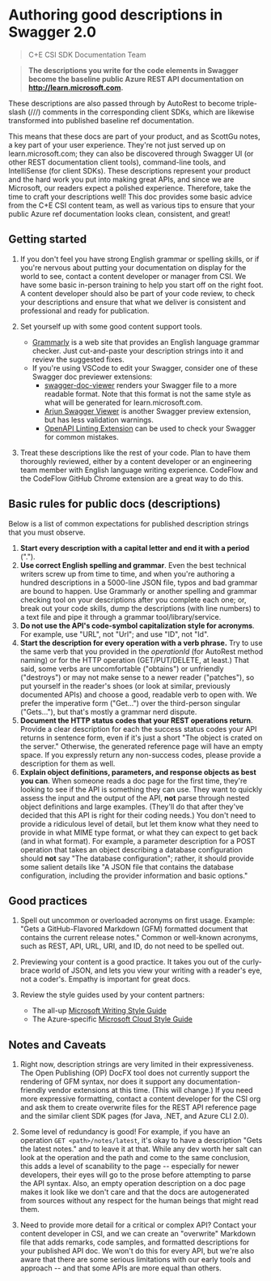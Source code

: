 # Authoring good descriptions in Swagger 2.0
> C+E CSI SDK Documentation Team


> **The descriptions you write for the code elements in Swagger become the baseline public Azure REST API documentation on http://learn.microsoft.com.**

These descriptions are also passed through by AutoRest to become triple-slash (///) comments in the corresponding client SDKs, which are likewise transformed into published baseline ref documentation.

This means that these docs are part of your product, and as ScottGu notes, a key part of your user experience. They're not just served up on learn.microsoft.com; they can also be discovered through Swagger UI (or other REST documentation client tools), command-line tools, and IntelliSense (for client SDKs). These descriptions represent your product and the hard work you put into making great APIs, and since we are Microsoft, our readers expect a polished experience.
Therefore, take the time to craft your descriptions well! This doc provides some basic advice from the C+E CSI content team, as well as various tips to ensure that your public Azure ref documentation looks clean, consistent, and great!

## Getting started

1. If you don't feel you have strong English grammar or spelling skills, or if you're nervous about putting your documentation on display for the world to see, contact a content developer or manager from CSI. We have some basic in-person training to help you start off on the right foot. A content developer should also be part of your code review, to check your descriptions and ensure that what we deliver is consistent and professional and ready for publication.

2. Set yourself up with some good content support tools.
    - [Grammarly](http://www.grammarly.com) is a web site that provides an English language grammar checker. Just cut-and-paste your description strings into it and review the suggested fixes.
    - If you're using VSCode to edit your Swagger, consider one of these Swagger doc previewer extensions:
        - [swagger-doc-viewer](https://marketplace.visualstudio.com/items?itemName=mimarec.swagger-doc-viewer) renders your Swagger file to a more readable format. Note that this format is not the same style as what will be generated for learn.microsoft.com.
        - [Arjun Swagger Viewer](https://marketplace.visualstudio.com/items?itemName=Arjun.swagger-viewer) is another Swagger preview extension, but has less validation warnings.
        - [OpenAPI Linting Extension](https://github.com/Azure/openapi-lint-extension#preview) can be used to check your Swagger for common mistakes.

3. Treat these descriptions like the rest of your code. Plan to have them thoroughly reviewed, either by a content developer or an engineering team member with English language writing experience. CodeFlow and the CodeFlow GitHub Chrome extension are a great way to do this.

## Basic rules for public docs (descriptions)

Below is a list of common expectations for published description strings that you must observe.

1. **Start every description with a capital letter and end it with a period** (".").
2. **Use correct English spelling and grammar**. Even the best technical writers screw up from time to time, and when you're authoring a hundred descriptions in a 5000-line JSON file, typos and bad grammar are bound to happen. Use Grammarly or another spelling and grammar checking tool on your descriptions after you complete each one; or, break out your code skills, dump the descriptions (with line numbers) to a text file and pipe it through a grammar tool/library/service. 
3. **Do not use the API's code-symbol capitalization style for acronyms**. For example, use "URL", not "Url"; and use "ID", not "Id".
4. **Start the description for every operation with a verb phrase.** Try to use the same verb that you provided in the *operationId* (for AutoRest method naming) or for the HTTP operation (GET/PUT/DELETE, at least.) That said, some verbs are uncomfortable ("obtains") or unfriendly ("destroys") or may not make sense to a newer reader ("patches"), so put yourself in the reader's shoes (or look at similar, previously documented APIs) and choose a good, readable verb to open with. We prefer the imperative form ("Get...") over the third-person singular ("Gets..."), but that's mostly a grammar nerd dispute. 
5. **Document the HTTP status codes that your REST operations return**. Provide a clear description for each the success status codes your API returns in sentence form, even if it's just a short "The object is crated on the server." Otherwise, the generated reference page will have an empty space. If you expressly return any non-success codes, please provide a description for them as well.
6. **Explain object definitions, parameters, and response objects as best you can**. When someone reads a doc page for the first time, they're looking to see if the API is something they can use. They want to quickly assess the input and the output of the API, **not** parse through nested object definitions and large examples. (They'll do that after they've decided that this API is right for their coding needs.) You don't need to provide a ridiculous level of detail, but let them know what they need to provide in what MIME type format, or what they can expect to get back (and in what format). For example, a parameter description for a POST operation that takes an object describing a database configuration should **not** say "The database configuration"; rather, it should provide some salient details like "A JSON file that contains the database configuration, including the provider information and basic options." 

## Good practices

1. Spell out uncommon or overloaded acronyms on first usage. Example: "Gets a GitHub-Flavored Markdown (GFM) formatted document that contains the current release notes." Common or well-known acronyms, such as REST, API, URL, URI, and ID, do not need to be spelled out.

2. Previewing your content is a good practice. It takes you out of the curly-brace world of JSON, and lets you view your writing with a reader's eye, not a coder's. Empathy is important for great docs.

3. Review the style guides used by your content partners:
    - The all-up [Microsoft Writing Style Guide](https://worldready.cloudapp.net/StyleGuide/Read?id=2700)
    - The Azure-specific [Microsoft Cloud Style Guide](https://worldready.cloudapp.net/StyleGuide/Read?id=2696)

## Notes and Caveats

1. Right now, description strings are very limited in their expressiveness. The Open Publishing (OP) DocFX tool does not currently support the rendering of GFM syntax, nor does it support any documentation-friendly vendor extensions at this time. (This will change.) If you need more expressive formatting, contact a content developer for the CSI org and ask them to create overwrite files for the REST API reference page and the similar client SDK pages (for Java, .NET, and Azure CLI 2.0).

2. Some level of redundancy is good! For example, if you have an operation `GET <path>/notes/latest`, it's okay to have a description "Gets the latest notes." and to leave it at that. While any dev worth her salt can look at the operation and the path and come to the same conclusion, this adds a level of scanability to the page -- especially for newer developers, their eyes will go to the prose before attempting to parse the API syntax. Also, an empty operation description on a doc page makes it look like we don't care and that the docs are autogenerated from sources without any respect for the human beings that might read them.

3. Need to provide more detail for a critical or complex API? Contact your content developer in CSI, and we can create an "overwrite" Markdown file that adds remarks, code samples, and formatted descriptions for your published API doc. We won't do this for every API, but we're also aware that there are some serious limitations with our early tools and approach -- and that some APIs are more equal than others.



